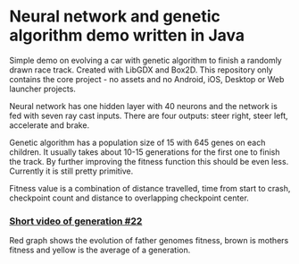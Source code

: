 # Neural network and genetic algorithm demo written in Java

Simple demo on evolving a car with genetic algorithm to finish a randomly drawn race track.
Created with LibGDX and Box2D. 
This repository only contains the core project - no assets and no Android, iOS, Desktop or Web launcher projects.

Neural network has one hidden layer with 40 neurons and the network is fed with seven ray cast inputs. 
There are four outputs: steer right, steer left, accelerate and brake.

Genetic algorithm has a population size of 15 with 645 genes on each children.
It usually takes about 10-15 generations for the first one to finish the track. By further improving the fitness function this should be even less. Currently it is still pretty primitive.

Fitness value is a combination of distance travelled, time from start to crash, checkpoint count and distance to overlapping checkpoint center.

### [Short video of generation #22](https://my.mixtape.moe/jpbrfk.mp4)

Red graph shows the evolution of father genomes fitness, brown is mothers fitness and yellow is the average of a generation.


